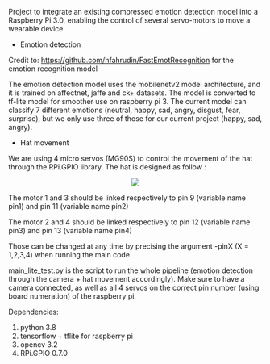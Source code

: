 Project to integrate an existing compressed emotion detection model into a Raspberry Pi 3.0, enabling the control of several servo-motors to move a wearable device.

-	Emotion detection

Credit to: https://github.com/hfahrudin/FastEmotRecognition for the emotion recognition model

The emotion detection model uses the mobilenetv2 model architecture, and it is trained on affectnet, jaffe and ck+ datasets. The model is converted to tf-lite model for smoother use on raspberry pi 3. The current model can classify 7 different emotions (neutral, happy, sad, angry, disgust, fear, surprise), but we only use three of those for our current project (happy, sad, angry).

-	Hat movement 

We are using 4 micro servos (MG90S) to control the movement of the hat through the RPi.GPIO library. The hat is designed as follow :
<p align="center">
  <img  src="https://user-images.githubusercontent.com/91775734/145547381-41a32b53-d967-483b-87f4-05ca813f9fcd.png">
</p>

The motor 1 and 3 should be linked respectively to pin 9 (variable name pin1) and pin 11 (variable name pin2)

The motor 2 and 4 should be linked respectively to pin 12 (variable name pin3) and pin 13 (variable name pin4)

Those can be changed at any time by precising the argument -pinX (X = 1,2,3,4) when running the main code.

main_lite_test.py is the script to run the whole pipeline (emotion detection through the camera + hat movement accordingly). Make sure to have a camera connected, as well as all 4 servos on the correct pin number (using board numeration) of the raspberry pi. 

Dependencies:
1. python 3.8
2. tensorflow + tflite for raspberry pi
3. opencv 3.2
4. RPi.GPIO 0.7.0

